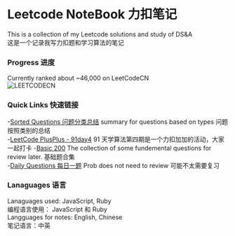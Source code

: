 # Leetcode NoteBook 力扣笔记

This is a collection of my Leetcode solutions and study of DS&A
<br>
这是一个记录我写力扣题和学习算法的笔记

### Progress 进度

Currently ranked about ~46,000 on LeetCodeCN
<br>
![LEETCODECN](https://github.com/lilyzhaoyilu/LeetCodeRecord/blob/master/assets/LCCN.png)
<br>

### Quick Links 快速链接

-[Sorted Questions 问题分类总结](https://github.com/lilyzhaoyilu/LeetCodeRecord/tree/master/sortedQuestions) summary for questions based on types 问题按照类别的总结  
-[LeetCode PlusPlus - 91day4](https://github.com/lilyzhaoyilu/LeetCodeRecord/tree/master/leetcodepp4) 91 天学算法第四期是一个力扣加加的活动，大家一起打卡 -[Basic 200](https://github.com/lilyzhaoyilu/LeetCodeRecord/tree/master/Basic200) The collection of some fundemental questions for review later. 基础题合集  
-[Daily Questions 每日一题](https://github.com/lilyzhaoyilu/LeetCodeRecord/tree/master/lcDaily) Prob does not need to review 可能不太需要复习

### Lanaguages 语言

Lanaguages used: JavaScript, Ruby  
编程语言使用： JavaScript 和 Ruby  
Langguages for notes: English, Chinese  
笔记语言：中英
